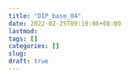 ```yaml
---
title: "DIP_base_04"
date: 2022-02-25T09:19:06+08:00
lastmod:
tags: []
categories: []
slug:
draft: true
---
```


